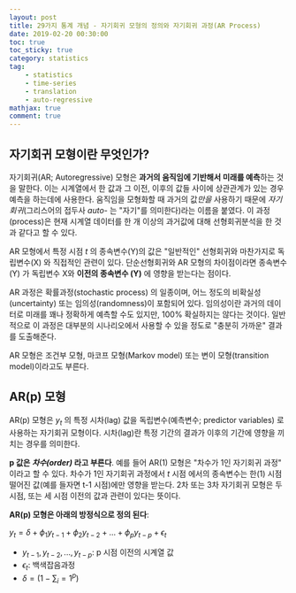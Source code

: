 ```yaml
---
layout: post
title: 29가지 통계 개념 - 자기회귀 모형의 정의와 자기회귀 과정(AR Process)
date: 2019-02-20 00:30:00
toc: true
toc_sticky: true
category: statistics
tag:
    - statistics
    - time-series
    - translation
    - auto-regressive
mathjax: true
comment: true
---
```


## 자기회귀 모형이란 무엇인가?

자기회귀(AR; Autoregressive) 모형은 **과거의 움직임에 기반해서 미래를 예측**하는 것을 말한다.
이는 시계열에서 한 값과 그 이전, 이후의 값들 사이에 상관관계가 있는 경우 예측을 하는데에 사용한다.
움직임을 모형화할 때 과거의 값*만을* 사용하기 때문에 *자기회귀*(그리스어의 접두사 *auto-* 는 "자기"를 의미한다)라는 이름을 붙였다.
이 과정(process)은 현재 시계열 데이터를 한 개 이상의 과거값에 대해 선형회귀분석을 한 것과 같다고 할 수 있다.

AR 모형에서 특정 시점 *t* 의 종속변수(Y)의 값은 "일반적인" 선형회귀와 마찬가지로 독립변수(X) 와 직접적인 관련이 있다.
단순선형회귀와 AR 모형의 차이점이라면 종속변수(Y) 가 독립변수 X와 **이전의 종속변수 (Y)** 에 영향을 받는다는 점이다.

AR 과정은 확률과정(stochastic process) 의 일종이며, 어느 정도의 비확실성(uncertainty) 또는 임의성(randomness)이 포함되어 있다.
임의성이란 과거의 데이터로 미래를 꽤나 정확하게 예측할 수도 있지만, 100% 확실하지는 않다는 것이다.
일반적으로 이 과정은 대부분의 시나리오에서 사용할 수 있을 정도로 "충분히 가까운" 결과를 도출해준다.

AR 모형은 조건부 모형, 마코프 모형(Markov model) 또는 변이 모형(transition model)이라고도 부른다.

## AR(p) 모형

AR(p) 모형은 $y_t$ 의 특정 시차(lag) 값을 독립변수(예측변수; predictor variables) 로 사용하는 자기회귀 모형이다.
시차(lag)란 특정 기간의 결과가 이후의 기간에 영향을 끼치는 경우를 의미한다.

**p 값은 *차수(order)* 라고 부른다**.
예를 들어 AR(1) 모형은 "차수가 1인 자기회귀 과정" 이라고 할 수 있다.
차수가 1인 자기회귀 과정에서 *t* 시점 에서의 종속변수는 한(1) 시점 떨어진 값(예를 들자면 t-1 시점)에만 영향을 받는다.
2차 또는 3차 자기회귀 모형은 두 시점, 또는 세 시점 이전의 값과 관련이 있다는 뜻이다.

**AR(p) 모형은 아래의 방정식으로 정의 된다**:

$y_t = \delta + \phi_1 y_{t-1} + \phi_2 y_{t-2} + ... + \phi_p y_{t-p} + \epsilon_t$

* $y_{t-1}, y_{t-2}, ..., y_{t-p}$: p 시점 이전의 시계열 값
* $\epsilon_t$: 백색잡음과정
* $\delta = (1 - \sum_i=1^p)$
